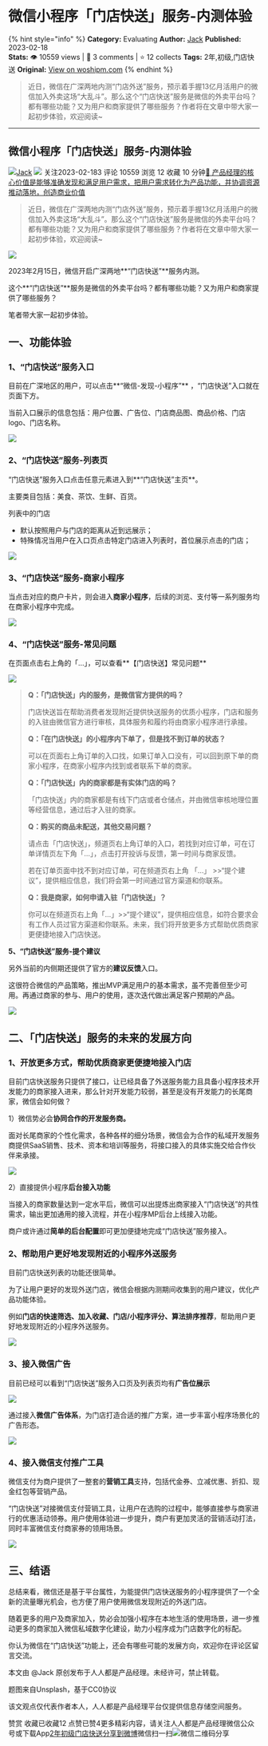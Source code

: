 # 微信小程序「门店快送」服务-内测体验
{% hint style="info" %}
**Category:** Evaluating
**Author:** [Jack](https://www.woshipm.com/u/168852)
**Published:** 2023-02-18  
**Stats:** 👁️ 10559 views | 💬 3 comments | ⭐ 12 collects
**Tags:** 2年,初级,门店快送
**Original:** [View on woshipm.com](https://www.woshipm.com/evaluating/5757855.html)
{% endhint %}
> 近日，微信在广深两地内测“门店外送”服务，预示着手握13亿月活用户的微信加入外卖这场“大乱斗”。那么这个“门店快送”服务是微信的外卖平台吗？都有哪些功能？又为用户和商家提供了哪些服务？作者将在文章中带大家一起初步体验，欢迎阅读~

---

## 微信小程序「门店快送」服务-内测体验

[![](https://static.woshipm.com/APP_U_202109_20210903092726_7267.jpeg?imageView2/1/w/72/h/72/q/100)](https://www.woshipm.com/u/168852)[Jack](https://www.woshipm.com/u/168852) ![](https://static.woshipm.com/tag/1101_1@2x.png) 关注2023-02-183 评论 10559 浏览 12 收藏 10 分钟[🔗 产品经理的核心价值是能够准确发现和满足用户需求，把用户需求转化为产品功能，并协调资源推动落地，创造商业价值](https://ke.qidianla.com/courses/90pm)

> 近日，微信在广深两地内测“门店外送”服务，预示着手握13亿月活用户的微信加入外卖这场“大乱斗”。那么这个“门店快送”服务是微信的外卖平台吗？都有哪些功能？又为用户和商家提供了哪些服务？作者将在文章中带大家一起初步体验，欢迎阅读~

![](https://image.woshipm.com/wp-files/2023/02/ZpAaG3GdC7cqghAyDVER.png)

2023年2月15日，微信开启广深两地**“门店快送”**服务内测。

这个**“门店快送”**服务是微信的外卖平台吗？都有哪些功能？又为用户和商家提供了哪些服务？

笔者带大家一起初步体验。

## 一、功能体验

### 1、“门店快送”服务入口

目前在广深地区的用户，可以点击**“微信-发现-小程序”** ，“门店快送”入口就在页面下方。

当前入口展示的信息包括：用户位置、广告位、门店商品图、商品价格、门店logo、门店名称。

![](https://image.woshipm.com/wp-files/2023/02/6bZ5gnBb4pKypkuIHrJk.png)

### 2、“门店快送”服务-列表页

“门店快送”服务入口点击任意元素进入到**“门店快送”主页**。

主要类目包括：美食、茶饮、生鲜、百货。

列表中的门店

*   默认按照用户与门店的距离从近到远展示；
*   特殊情况当用户在入口页点击特定门店进入列表时，首位展示点击的门店；

![](https://image.woshipm.com/wp-files/2023/02/jweNL87UqZyLt8Q3QScg.png)

### 3、“门店快送”服务-商家小程序

当点击对应的商户卡片，则会进入**商家小程序**，后续的浏览、支付等一系列服务均在商家小程序中完成。

![](https://image.woshipm.com/wp-files/2023/02/ctaZweN2YMs88bKh6HCV.png)

### 4、“门店快送”服务-常见问题

在页面点击右上角的「…」，可以查看**【门店快送】常见问题**

![](https://image.woshipm.com/wp-files/2023/02/HH14PzZsytteKU5SfEME.png)

> **Q：「门店快送」内的服务，是微信官方提供的吗？**
> 
> 门店快送旨在帮助消费者发现附近提供快送服务的优质小程序，门店和服务的入驻由微信官方进行审核，具体服务和履约将由商家小程序进行承接。
> 
> **Q：「在门店快送」的小程序内下单了，但是找不到订单的状态？**
> 
> 可以在页面右上角订单的入口找，如果订单入口没有，可以回到原下单的商家小程序，在商家小程序内找到或者联系下单的商家。
> 
> **Q：「门店快送」内的商家都是有实体门店的吗？**
> 
> 「门店快送」内的商家都是有线下门店或者仓储点，并由微信审核地理位置等经营信息，通过后才入驻的商家。
> 
> **Q：购买的商品未配送，其他交易问题？**
> 
> 请点击「门店快送」，频道页右上角订单的入口，若找到对应订单，可在订单详情页左下角「…」，点击打开投诉与反馈，第一时间与商家反馈。
> 
> 若在订单页面中找不到对应订单，可在频道页右上角 「…」 >>“提个建议”，提供相应信息，我们将会第一时间通过官方渠道和你联系。
> 
> **Q：我是商家，如何申请入驻「门店快送」？**
> 
> 你可以在频道页右上角「…」>>“提个建议”，提供相应信息，如符合要求会有工作人员过官方渠道和你联系。未来，我们将开放更多方式帮助优质商家更便捷地接入门店快送。

**5、“门店快送”服务-提个建议**

另外当前的内侧期还提供了官方的**建议反馈**入口。

这很符合微信的产品策略，推出MVP满足用户的基本需求，虽不完善但至少可用。再通过商家的参与、用户的使用，逐次迭代做出满足客户预期的产品。

![](https://image.woshipm.com/wp-files/2023/02/2Biv06u6QNJmDonePhMw.png)

## 二、「门店快送」服务的未来的发展方向

### 1、开放更多方式，帮助优质商家更便捷地接入门店

目前门店快送服务只提供了接口，让已经具备了外送服务能力且具备小程序技术开发能力的商家接入进来，那么针对开发能力较弱，甚至是没有开发能力的长尾商家，微信会如何做？

1）微信势必会**协同合作的开发服务商。**

面对长尾商家的个性化需求，各种各样的细分场景，微信会为合作的私域开发服务商提供SaaS销售、技术、资本和培训等服务，将接口接入的具体实施交给合作伙伴来承接。

![](https://image.woshipm.com/wp-files/2023/02/csuQdIsHfxAcVOYWK4ZE.png)

2）直接提供小程序**后台接入功能**

当接入的商家数量达到一定水平后，微信可以出提炼出商家接入“门店快送”的共性需求，输出更加通用的接入流程，并在小程序MP后台上线接入功能。

商户或许通过**简单的后台配置**即可更加便捷地完成“门店快送”服务接入。

### 2、帮助用户更好地发现附近的小程序外送服务

目前门店快送列表的功能还很简单。

为了让用户更好的发现外送门店，微信会根据内测期间收集到的用户建议，优化产品功能体验。

例如**门店的快速筛选、加入收藏、门店/小程序评分、算法排序推荐**，帮助用户更好地发现附近的小程序外送服务。

![](https://image.woshipm.com/wp-files/2023/02/gKfeuBiqxXqYI0PueWOx.png)

### 3、接入微信广告

目前已经可以看到“门店快送”服务入口页及列表页均有**广告位展示**

![](https://image.woshipm.com/wp-files/2023/02/uwYyqxUyVy9o0oBpUzyN.png)

通过接入**微信广告体系**，为门店打造合适的推广方案，进一步丰富小程序场景化的广告形态。

![](https://image.woshipm.com/wp-files/2023/02/pdvYy33VJer6ZcqdkdLb.png)

### 4、接入微信支付推广工具

微信支付为商户提供了一整套的**营销工具**支持，包括代金券、立减优惠、折扣、现金红包等营销产品。

“门店快送”对接微信支付营销工具，让用户在选购的过程中，能够直接参与商家进行的优惠活动领券。用户使用体验进一步提升，商户有更加灵活的营销活动打法，同时丰富微信支付商家券的领用场景。

![](https://image.woshipm.com/wp-files/2023/02/FXGOPargzxE0xUEDYTu9.png)

## 三、结语

总结来看，微信还是基于平台属性，为能提供门店快送服务的小程序提供了一个全新的流量曝光机会，也方便了用户使用微信发现附近的外送门店。

随着更多的用户及商家加入，势必会加强小程序在本地生活的使用场景，进一步推动更多的商家加入微信私域数字化建设，助力小程序成为门店数字化的标配。

你认为微信在“门店快送”功能上，还会有哪些可能的发展方向，欢迎你在评论区留言交流。

本文由 @Jack 原创发布于人人都是产品经理。未经许可，禁止转载。

题图来自Unsplash，基于CC0协议

该文观点仅代表作者本人，人人都是产品经理平台仅提供信息存储空间服务。

赞赏 收藏已收藏12 点赞已赞4更多精彩内容，请关注人人都是产品经理微信公众号或下载App[2年](https://www.woshipm.com/tag/2%e5%b9%b4)[初级](https://www.woshipm.com/tag/%e5%88%9d%e7%ba%a7)[门店快送](https://www.woshipm.com/tag/%e9%97%a8%e5%ba%97%e5%bf%ab%e9%80%81)[分享到微博](https://service.weibo.com/share/share.php?appkey=2775287854&title=微信小程序「门店快送」服务-内测体验&url=https://www.woshipm.com/evaluating/5757855.html&pic=https://image.woshipm.com/wp-files/2023/02/ZpAaG3GdC7cqghAyDVER.png)微信扫一扫![微信二维码](https://api.pwmqr.com/qrcode/create/?url=https://www.woshipm.com/evaluating/5757855.html)分享